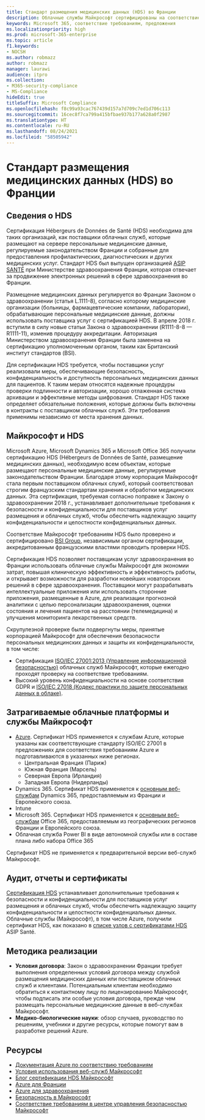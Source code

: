```yaml
---
title: Стандарт размещения медицинских данных (HDS) во Франции
description: Облачные службы Майкрософт сертифицированы на соответствие требованиям стандарта размещения медицинских данных (Hébergeurs de Données de Santé).
keywords: Microsoft 365, соответствие требованиям, предложения
ms.localizationpriority: high
ms.prod: microsoft-365-enterprise
ms.topic: article
f1.keywords:
- NOCSH
ms.author: robmazz
author: robmazz
manager: laurawi
audience: itpro
ms.collection:
- M365-security-compliance
- MS-Compliance
hideEdit: true
titleSuffix: Microsoft Compliance
ms.openlocfilehash: f8c99a93cac767439d157a7d709c7ed1d706c113
ms.sourcegitcommit: 16cec8f7ca799a415bfbae937b177a628a0f2987
ms.translationtype: HT
ms.contentlocale: ru-RU
ms.lasthandoff: 08/24/2021
ms.locfileid: "58505942"
---
```

# <a name="health-data-hosting-hds-france"></a>Стандарт размещения медицинских данных (HDS) во Франции

## <a name="about-hds"></a>Сведения о HDS

Сертификация Hébergeurs de Données de Santé (HDS) необходима для таких организаций, как поставщики облачных служб, которые размещают на сервере персональные медицинские данные, регулируемые законодательством Франции и собранные для предоставления профилактических, диагностических и других медицинских услуг.  Стандарт HDS был выпущен организацией [ASIP SANTÉ](https://esante.gouv.fr/) при Министерстве здравоохранения Франции, которая отвечает за продвижение электронных решений в сфере здравоохранения во Франции.

Размещение медицинских данных регулируется во Франции Законом о здравоохранении (статья L.1111-8), согласно которому медицинские организации (больницы, фармацевтические компании, лаборатории), обрабатывающие персональные медицинские данные, должны использовать поставщика услуг с сертификацией HDS.  В апреле 2018 г. вступили в силу новые статьи Закона о здравоохранении (R1111-8-8 — R1111-11), изменив процедуру аккредитации. Авторизация Министерством здравоохранения Франции была заменена на сертификацию уполномоченным органом, таким как Британский институт стандартов (BSI).

Для сертификации HDS требуется, чтобы поставщики услуг реализовали меры, обеспечивающие безопасность, конфиденциальность и доступность персональных медицинских данных для пациентов. К таким мерам относятся надежные процедуры проверки подлинности и авторизации, хорошо отлаженная система архивации и эффективные методы шифрования. Стандарт HDS также определяет обязательные положения, которые должны быть включены в контракты с поставщиком облачных служб. Эти требования применимы независимо от места хранения данных.

## <a name="microsoft-and-hds"></a>Майкрософт и HDS

Microsoft Azure, Microsoft Dynamics 365 и Microsoft Office 365 получили сертификацию HDS (Hébergeurs de Données de Santé, размещение медицинских данных), необходимую всем объектам, которые размещают персональные медицинские данные, регулируемые законодательством Франции. Благодаря этому корпорация Майкрософт стала первым поставщиком облачных служб, который соответствовал строгим французским стандартам хранения и обработки медицинских данных. Эта сертификация, требуемая согласно поправке к Закону о здравоохранении 2018 г., устанавливает дополнительные требования к безопасности и конфиденциальности для поставщиков услуг размещения и облачных служб, чтобы обеспечить надлежащую защиту конфиденциальности и целостности конфиденциальных данных.

Соответствие Майкрософт требованиям HDS было проверено и сертифицировано [BSI Group](https://www.bsigroup.com/fr-FR/), независимым органом сертификации, аккредитованным французскими властями проводить проверки HDS.

Сертификация HDS позволяет поставщикам услуг здравоохранения во Франции использовать облачные службы Майкрософт для экономии затрат, повышая клиническую эффективность и эффективность работы, и открывает возможности для разработки новейших новаторских решений в сфере здравоохранения. Поставщики могут разрабатывать интеллектуальные приложения или использовать сторонние приложения, размещенные в Azure, для реализации прогнозной аналитики с целью персонализации здравоохранения, оценки состояния и лечения пациентов на расстоянии (телемедицина) и улучшения мониторинга лекарственных средств.

Скрупулезной проверке были подвергнуты меры, принятые корпорацией Майкрософт для обеспечения безопасности персональных медицинских данных и защиты их конфиденциальности, в том числе:

- Сертификация [ISO/IEC 27001:2013 (Управление информационной безопасностью)](offering-iso-27001.md) облачных служб Майкрософт, которые ежегодно проходят проверку на соответствие требованиям.
- Высокий уровень конфиденциальности на основе соответствия GDPR и [ISO/IEC 27018 (Кодекс практики по защите персональных данных в облаке)](offering-iso-27018.md).

## <a name="microsoft-in-scope-cloud-platforms--services"></a>Затрагиваемые облачные платформы и службы Майкрософт

- [Azure](https://aka.ms/AzureCompliance). Сертификат HDS применяется к службам Azure, которые указаны как соответствующие стандарту ISO/IEC 27001 в предложениях для соответствия требованиям Azure и подготавливаются в указанных ниже регионах.
    - Центральная Франция (Париж)
    - Южная Франция (Марсель)
    - Северная Европа (Ирландия)
    - Западная Европа (Нидерланды)
- Dynamics 365. Сертификат HDS применяется к [основным веб-службам](https://aka.ms/Online-Services-Terms) Dynamics 365, предоставляемым из Франции и Европейского союза.
- Intune
- Microsoft 365. Сертификат HDS применяется к [основным веб-службам](https://aka.ms/Online-Services-Terms) Office 365, предоставляемым из географических регионов Франции и Европейского союза.
- Облачная служба Power BI в виде автономной службы или в составе плана либо набора Office 365

Сертификат HDS не применяется к предварительной версии веб-служб Майкрософт.

## <a name="audits-reports-and-certificates"></a>Аудит, отчеты и сертификаты

[Сертификация HDS](https://esante.gouv.fr/labels-certifications/hebergement-des-donnees-de-sante) устанавливает дополнительные требования к безопасности и конфиденциальности для поставщиков услуг размещения и облачных служб, чтобы обеспечить надлежащую защиту конфиденциальности и целостности конфиденциальных данных. Облачные службы (Майкрософт), в том числе Azure, получили сертификат HDS, как показано в [списке узлов с сертификатами HDS](https://esante.gouv.fr/labels-certifications/hds/liste-des-herbergeurs-certifies) ASIP Santé.

## <a name="how-to-implement"></a>Методика реализации

- **Условия договора**: Закон о здравоохранении Франции требует выполнения определенных условий договора между службой размещения медицинских данных или поставщиком облачных служб и клиентами. Потенциальным клиентам необходимо обратиться к контактному лицу по лицензированию Майкрософт, чтобы подписать эти особые условия договора, прежде чем размещать персональные медицинские данные в веб-службах Майкрософт. 
- **Медико-биологические науки**: обзор случаев, руководство по решениям, учебники и другие ресурсы, которые помогут вам в разработке решений Azure.

## <a name="resources"></a>Ресурсы

- [Документация Azure по соответствию требованиям](/azure/compliance/)
- [Условия использования веб-служб Майкрософт](https://aka.ms/Online-Services-Terms)
- [Блог сертификации HDS Майкрософт](https://news.microsoft.com/2018/11/06/microsoft-1er-acteur-majeur-du-cloud-public-a-etre-certifie-hebergeur-de-donnees-de-sante-en-france/)
- [Azure для Франции](https://azure.microsoft.com/global-infrastructure/france/)
- [Azure для здравоохранения](https://azure.microsoft.com/industries/healthcare/)
- [Безопасность в Майкрософт](https://www.microsoft.com/security)
- [Соответствие требованиям в центре управления безопасностью Майкрософт](https://www.microsoft.com/trust-center/compliance/compliance-overview)

